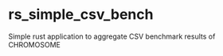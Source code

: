 rs_simple_csv_bench
===================

Simple rust application to aggregate CSV benchmark results of CHROMOSOME
